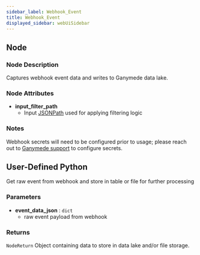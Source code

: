```yaml
---
sidebar_label: Webhook_Event
title: Webhook_Event
displayed_sidebar: webUiSidebar
---
```


## Node

### Node Description

Captures webhook event data and writes to Ganymede data lake.

### Node Attributes

- **input_filter_path**
  - Input [JSONPath](https://jsonpath.com) used for applying filtering logic

### Notes

Webhook secrets will need to be configured prior to usage; please reach out to [Ganymede support](../../app/Support) to configure secrets.

## User-Defined Python

Get raw event from webhook and store in table or file for further processing

### Parameters

- **event_data_json** : `dict`
  - raw event payload from webhook

### Returns

`NodeReturn`
  Object containing data to store in data lake and/or file storage.
